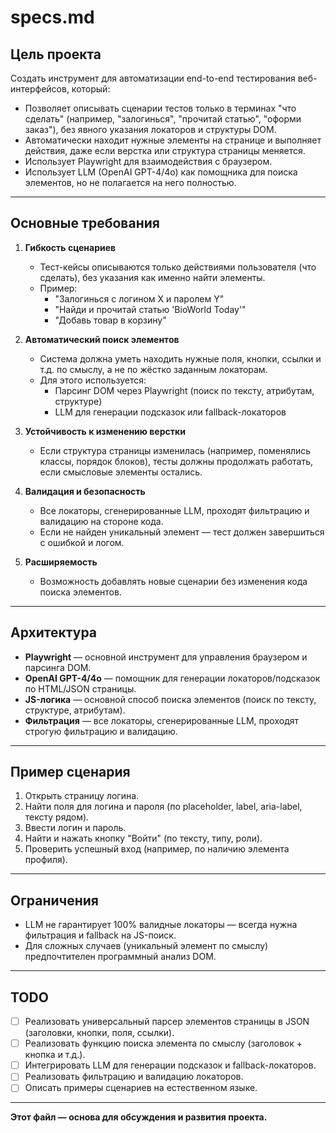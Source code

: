 # specs.md

## Цель проекта

Создать инструмент для автоматизации end-to-end тестирования веб-интерфейсов, который:
- Позволяет описывать сценарии тестов только в терминах "что сделать" (например, "залогинься", "прочитай статью", "оформи заказ"), без явного указания локаторов и структуры DOM.
- Автоматически находит нужные элементы на странице и выполняет действия, даже если верстка или структура страницы меняется.
- Использует Playwright для взаимодействия с браузером.
- Использует LLM (OpenAI GPT-4/4o) как помощника для поиска элементов, но не полагается на него полностью.

---

## Основные требования

1. **Гибкость сценариев**
   - Тест-кейсы описываются только действиями пользователя (что сделать), без указания как именно найти элементы.
   - Пример:  
     - "Залогинься с логином X и паролем Y"
     - "Найди и прочитай статью 'BioWorld Today'"
     - "Добавь товар в корзину"

2. **Автоматический поиск элементов**
   - Система должна уметь находить нужные поля, кнопки, ссылки и т.д. по смыслу, а не по жёстко заданным локаторам.
   - Для этого используется:
     - Парсинг DOM через Playwright (поиск по тексту, атрибутам, структуре)
     - LLM для генерации подсказок или fallback-локаторов

3. **Устойчивость к изменению верстки**
   - Если структура страницы изменилась (например, поменялись классы, порядок блоков), тесты должны продолжать работать, если смысловые элементы остались.

4. **Валидация и безопасность**
   - Все локаторы, сгенерированные LLM, проходят фильтрацию и валидацию на стороне кода.
   - Если не найден уникальный элемент — тест должен завершиться с ошибкой и логом.

5. **Расширяемость**
   - Возможность добавлять новые сценарии без изменения кода поиска элементов.

---

## Архитектура

- **Playwright** — основной инструмент для управления браузером и парсинга DOM.
- **OpenAI GPT-4/4o** — помощник для генерации локаторов/подсказок по HTML/JSON страницы.
- **JS-логика** — основной способ поиска элементов (поиск по тексту, структуре, атрибутам).
- **Фильтрация** — все локаторы, сгенерированные LLM, проходят строгую фильтрацию и валидацию.

---

## Пример сценария

1. Открыть страницу логина.
2. Найти поля для логина и пароля (по placeholder, label, aria-label, тексту рядом).
3. Ввести логин и пароль.
4. Найти и нажать кнопку "Войти" (по тексту, типу, роли).
5. Проверить успешный вход (например, по наличию элемента профиля).

---

## Ограничения

- LLM не гарантирует 100% валидные локаторы — всегда нужна фильтрация и fallback на JS-поиск.
- Для сложных случаев (уникальный элемент по смыслу) предпочтителен программный анализ DOM.

---

## TODO

- [ ] Реализовать универсальный парсер элементов страницы в JSON (заголовки, кнопки, поля, ссылки).
- [ ] Реализовать функцию поиска элемента по смыслу (заголовок + кнопка и т.д.).
- [ ] Интегрировать LLM для генерации подсказок и fallback-локаторов.
- [ ] Реализовать фильтрацию и валидацию локаторов.
- [ ] Описать примеры сценариев на естественном языке.

---

**Этот файл — основа для обсуждения и развития проекта.**
